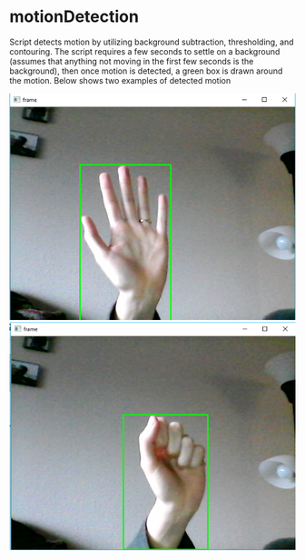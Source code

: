 # motionDetection

Script detects motion by utilizing background subtraction, thresholding, and contouring. The script requires a few seconds to settle on a background (assumes that anything not moving in the first few seconds is the background), then once motion is detected, a green box is drawn around the motion. Below shows two examples of detected motion

![alt text](motionDetectionEx1.png "Example 1")
![alt text](motionDetectionEx2.png "Example 2")
